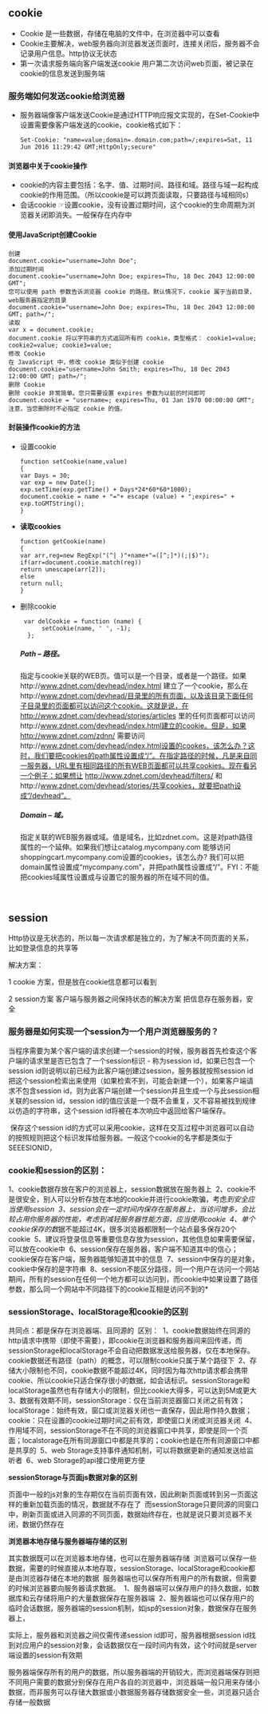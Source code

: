 ## cookie

- Cookie 是一些数据，存储在电脑的文件中，在浏览器中可以查看
- Cookie主要解决，web服务器向浏览器发送页面时，连接关闭后，服务器不会记录用户信息。http协议无状态
- 第一次请求服务端向客户端发送cookie 用户第二次访问web页面，被记录在cookie的信息发送到服务端

### 服务端如何发送cookie给浏览器

- 服务器端像客户端发送Cookie是通过HTTP响应报文实现的，在Set-Cookie中设置需要像客户端发送的cookie，cookie格式如下：

  ```
  Set-Cookie: "name=value;domain=.domain.com;path=/;expires=Sat, 11 Jun 2016 11:29:42 GMT;HttpOnly;secure"
  ```

#### 浏览器中关于cookie操作

- cookie的内容主要包括：名字、值、过期时间、路径和域。路径与域一起构成cookie的作用范围。（所以cookie是可以跨页面读取，只要路径与域相同s）
- 会话cookie ☞设置cookie，没有设置过期时间，这个cookie的生命周期为浏览器关闭即消失。一般保存在内存中

#### 使用JavaScript创建Cookie

```
创建
document.cookie="username=John Doe";
添加过期时间
document.cookie="username=John Doe; expires=Thu, 18 Dec 2043 12:00:00 GMT";
您可以使用 path 参数告诉浏览器 cookie 的路径。默认情况下，cookie 属于当前目录，web服务器指定的目录
document.cookie="username=John Doe; expires=Thu, 18 Dec 2043 12:00:00 GMT; path=/";
读取
var x = document.cookie;
document.cookie 将以字符串的方式返回所有的 cookie，类型格式： cookie1=value; cookie2=value; cookie3=value;
修改 Cookie
在 JavaScript 中，修改 cookie 类似于创建 cookie
document.cookie="username=John Smith; expires=Thu, 18 Dec 2043 12:00:00 GMT; path=/";
删除 Cookie
删除 cookie 非常简单。您只需要设置 expires 参数为以前的时间即可
document.cookie = "username=; expires=Thu, 01 Jan 1970 00:00:00 GMT";
注意，当您删除时不必指定 cookie 的值。
```

#### 封装操作cookie的方法

- 设置cookie

  ```
  function setCookie(name,value)
  {
  var Days = 30;
  var exp = new Date();
  exp.setTime(exp.getTime() + Days*24*60*60*1000);
  document.cookie = name + "="+ escape (value) + ";expires=" + exp.toGMTString();
  }
  ```


- **读取cookies**

  ```
  function getCookie(name)
  {
  var arr,reg=new RegExp("(^| )"+name+"=([^;]*)(;|$)");
  if(arr=document.cookie.match(reg))
  return unescape(arr[2]);
  else
  return null;
  }
  ```

- 删除cookie

  ```
   var delCookie = function (name) {
        setCookie(name, ' ', -1);
    };
  ```

  ##### Path – 路径。

  指定与cookie关联的WEB页。值可以是一个目录，或者是一个路径。如果http://www.zdnet.com/devhead/index.html 建立了一个cookie，那么在http://www.zdnet.com/devhead/目录里的所有页面，以及该目录下面任何子目录里的页面都可以访问这个cookie。这就是说，在http://www.zdnet.com/devhead/stories/articles 里的任何页面都可以访问http://www.zdnet.com/devhead/index.html建立的cookie。但是，如果http://www.zdnet.com/zdnn/ 需要访问http://www.zdnet.com/devhead/index.html设置的cookes，该怎么办？这时，我们要把cookies的path属性设置成“/”。在指定路径的时候，凡是来自同一服务器，URL里有相同路径的所有WEB页面都可以共享cookies。现在看另一个例子：如果想让 http://www.zdnet.com/devhead/filters/ 和http://www.zdnet.com/devhead/stories/共享cookies，就要把path设成“/devhead”。

  ##### Domain – 域。

  指定关联的WEB服务器或域。值是域名，比如zdnet.com。这是对path路径属性的一个延伸。如果我们想让catalog.mycompany.com 能够访问shoppingcart.mycompany.com设置的cookies，该怎么办? 我们可以把domain属性设置成“mycompany.com”，并把path属性设置成“/”。FYI：不能把cookies域属性设置成与设置它的服务器的所在域不同的值。

  ​

## session

Http协议是无状态的，所以每一次请求都是独立的，为了解决不同页面的关系，比如登录信息的共享等

解决方案：

1 cookie 方案，但是放在cookie信息都可以看到

2 session方案 客户端与服务器之间保持状态的解决方案 把信息存在服务器，安全

### 服务器是如何实现一个session为一个用户浏览器服务的？

当程序需要为某个客户端的请求创建一个session的时候，服务器首先检查这个客户端的请求里是否已包含了一个session标识 - 称为session id，如果已包含一个session id则说明以前已经为此客户端创建过session，服务器就按照session id把这个session检索出来使用（如果检索不到，可能会新建一个），如果客户端请求不包含session id，则为此客户端创建一个session并且生成一个与此session相关联的session id，session id的值应该是一个既不会重复，又不容易被找到规律以仿造的字符串，这个session id将被在本次响应中返回给客户端保存。

 保存这个session id的方式可以采用cookie，这样在交互过程中浏览器可以自动的按照规则把这个标识发挥给服务器。一般这个cookie的名字都是类似于SEEESIONID，

### **cookie和session的区别：** 

1、cookie数据存放在客户的浏览器上，session数据放在服务器上 
2、cookie不是很安全，别人可以分析存放在本地的cookie并进行cookie欺骗，考虑*到安全应当使用session 
3、session会在一定时间内保存在服务器上，当访问增多，会比较占用你服务器的性能，考虑到减轻服务器性能方面，应当使用cookie 
4、单个cookie保存的数*据不能超过4K，很多浏览器都限制一个站点最多保存20个cookie 
5、建议将登录信息等重要信息存放为session，其他信息如果需要保留，可以放在cookie中 
6、session保存在服务器，客户端不知道其中的信心；cookie保存在客户端，服务器能够知道其中的信息 
7、session中保存的是对象，cookie中保存的是字符串 
8、session不能区分路径，同一个用户在访问一个网站期间，所有的session在任何一个地方都可以访问到，而cookie中如果设置了路径参数，那么同一个网站中不同路径下的cookie互相是访问不到的*

### sessionStorage、localStorage和cookie的区别

共同点：都是保存在浏览器端、且同源的 
区别： 
1、cookie数据始终在同源的http请求中携带（即使不需要），即cookie在浏览器和服务器间来回传递，而sessionStorage和localStorage不会自动把数据发送给服务器，仅在本地保存。cookie数据还有路径（path）的概念，可以限制cookie只属于某个路径下 
2、存储大小限制也不同，cookie数据不能超过4K，同时因为每次http请求都会携带cookie、所以cookie只适合保存很小的数据，如会话标识。sessionStorage和localStorage虽然也有存储大小的限制，但比cookie大得多，可以达到5M或更大 
3、数据有效期不同，sessionStorage：仅在当前浏览器窗口关闭之前有效；localStorage：始终有效，窗口或浏览器关闭也一直保存，因此用作持久数据；cookie：只在设置的cookie过期时间之前有效，即使窗口关闭或浏览器关闭 
4、作用域不同，sessionStorage不在不同的浏览器窗口中共享，即使是同一个页面；localstorage在所有同源窗口中都是共享的；cookie也是在所有同源窗口中都是共享的 
5、web Storage支持事件通知机制，可以将数据更新的通知发送给监听者 
6、web Storage的api接口使用更方便

**sessionStorage与页面js数据对象的区别** 

页面中一般的js对象的生存期仅在当前页面有效，因此刷新页面或转到另一页面这样的重新加载页面的情况，数据就不存在了 
而sessionStorage只要同源的同窗口中，刷新页面或进入同源的不同页面，数据始终存在，也就是说只要浏览器不关闭，数据仍然存在

**浏览器本地存储与服务器端存储的区别** 

其实数据既可以在浏览器本地存储，也可以在服务器端存储 
浏览器可以保存一些数据，需要的时候直接从本地存取，sessionStorage、localStorage和cookie都是由浏览器存储在本地的数据 
服务器端也可以保存所有用户的所有数据，但需要的时候浏览器要向服务器请求数据。 
1、服务器端可以保存用户的持久数据，如数据库和云存储将用户的大量数据保存在服务器端 
2、服务器端也可以保存用户的临时会话数据，服务器端的session机制，如jsp的session对象，数据保存在服务器上，

实际上，服务器和浏览器之间仅需传递session id即可，服务器根据session id找到对应用户的session对象，会话数据仅在一段时间内有效，这个时间就是server端设置的session有效期

服务器端保存所有的用户的数据，所以服务器端的开销较大，而浏览器端保存则把不同用户需要的数据分别保存在用户各自的浏览器中，浏览器端一般只用来存储小数据，而非服务可以存储大数据或小数据服务器存储数据安全一些，浏览器只适合存储一般数据 



